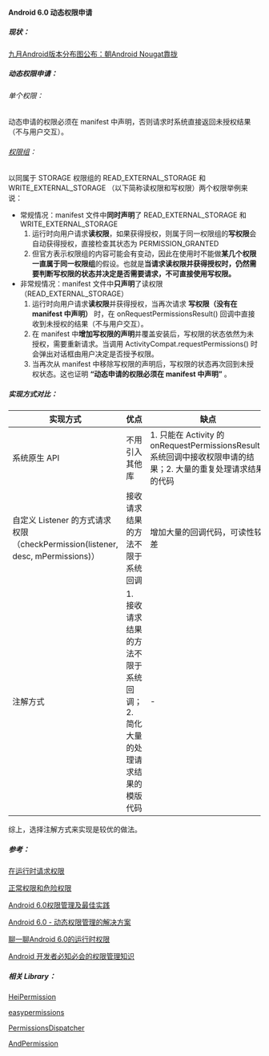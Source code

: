 #### Android 6.0 动态权限申请

##### 现状：

[九月Android版本分布图公布：朝Android Nougat靠拢](http://www.cnbeta.com/articles/tech/651119.htm)



##### 动态权限申请：

###### 单个权限：

动态申请的权限必须在 manifest 中声明，否则请求时系统直接返回未授权结果（不与用户交互）。

###### [权限组](https://developer.android.com/guide/topics/security/permissions.html?hl=zh-cn#perm-groups)：

以同属于 STORAGE 权限组的 READ_EXTERNAL_STORAGE 和 WRITE_EXTERNAL_STORAGE （以下简称读权限和写权限）两个权限举例来说：

- 常规情况：manifest 文件中**同时声明**了 READ_EXTERNAL_STORAGE 和 WRITE_EXTERNAL_STORAGE
  1. 运行时向用户请求**读权限**，如果获得授权，则属于同一权限组的**写权限**会自动获得授权，直接检查其状态为 PERMISSION_GRANTED
  2. 但官方表示权限组的内容可能会有变动，因此在使用时不能做**某几个权限一直属于同一权限组**的假设。也就是**当请求读权限并获得授权时，仍然需要判断写权限的状态并决定是否需要请求，不可直接使用写权限。**
- 非常规情况：manifest 文件中**只声明**了读权限（READ_EXTERNAL_STORAGE）
  1. 运行时向用户请求**读权限**并获得授权，当再次请求 **写权限（没有在 manifest 中声明）** 时，在 onRequestPermissionsResult() 回调中直接收到未授权的结果（不与用户交互）。
  2. 在 manifest 中**增加写权限的声明**并覆盖安装后，写权限的状态依然为未授权，需要重新请求。当调用 ActivityCompat.requestPermissions() 时会弹出对话框由用户决定是否授予权限。
  3. 当再次从 manifest 中移除写权限的声明后，写权限的状态再次回到未授权状态。这也证明 **“动态申请的权限必须在 manifest 中声明”** 。



##### 实现方式对比：

| 实现方式                                     | 优点                                      | 缺点                                       |
| ---------------------------------------- | --------------------------------------- | ---------------------------------------- |
| 系统原生 API                                 | 不用引入其他库                                 | 1. 只能在 Activity 的 onRequestPermissionsResult() 系统回调中接收权限申请的结果；2. 大量的重复处理请求结果的代码 |
| 自定义 Listener 的方式请求权限（checkPermission(listener, desc, mPermissions)） | 接收请求结果的方法不限于系统回调                        | 增加大量的回调代码，可读性较差                          |
| 注解方式                                     | 1. 接收请求结果的方法不限于系统回调；2. 简化大量的处理请求结果的模版代码 | -                                        |

综上，选择注解方式来实现是较优的做法。



##### 参考：

[在运行时请求权限](https://developer.android.com/training/permissions/requesting.html?hl=zh-cn)

[正常权限和危险权限](https://developer.android.com/guide/topics/security/permissions.html?hl=zh-cn#normal-dangerous)

[Android 6.0权限管理及最佳实践](http://www.jianshu.com/p/cdcbd3038902)

[Android 6.0 - 动态权限管理的解决方案](http://www.jianshu.com/p/dbe4d37731e6)

[聊一聊Android 6.0的运行时权限](http://droidyue.com/blog/2016/01/17/understanding-marshmallow-runtime-permission/)

[Android 开发者必知必会的权限管理知识](https://mp.weixin.qq.com/s/OQRHEufCUXBA3d3DMZXMKQ)



##### 相关 Library：

[HeiPermission](https://github.com/forJrking/HeiPermission)

[easypermissions](https://github.com/googlesamples/easypermissions)

[PermissionsDispatcher](https://github.com/permissions-dispatcher/PermissionsDispatcher)

[AndPermission](https://github.com/yanzhenjie/AndPermission)

